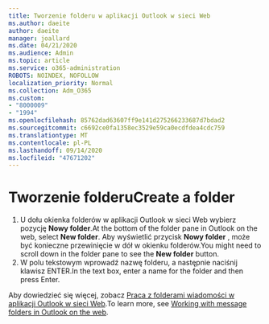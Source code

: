 ```yaml
---
title: Tworzenie folderu w aplikacji Outlook w sieci Web
ms.author: daeite
author: daeite
manager: joallard
ms.date: 04/21/2020
ms.audience: Admin
ms.topic: article
ms.service: o365-administration
ROBOTS: NOINDEX, NOFOLLOW
localization_priority: Normal
ms.collection: Adm_O365
ms.custom:
- "8000009"
- "1994"
ms.openlocfilehash: 85762dad63607ff9e141d275266233687d7bdad2
ms.sourcegitcommit: c6692ce0fa1358ec3529e59ca0ecdfdea4cdc759
ms.translationtype: MT
ms.contentlocale: pl-PL
ms.lasthandoff: 09/14/2020
ms.locfileid: "47671202"
---
```

# <a name="create-a-folder"></a><span data-ttu-id="8f6f6-102">Tworzenie folderu</span><span class="sxs-lookup"><span data-stu-id="8f6f6-102">Create a folder</span></span>

1. <span data-ttu-id="8f6f6-103">U dołu okienka folderów w aplikacji Outlook w sieci Web wybierz pozycję **Nowy folder**.</span><span class="sxs-lookup"><span data-stu-id="8f6f6-103">At the bottom of the folder pane in Outlook on the web, select **New folder**.</span></span> <span data-ttu-id="8f6f6-104">Aby wyświetlić przycisk **Nowy folder** , może być konieczne przewinięcie w dół w okienku folderów.</span><span class="sxs-lookup"><span data-stu-id="8f6f6-104">You might need to scroll down in the folder pane to see the **New folder** button.</span></span>
1. <span data-ttu-id="8f6f6-105">W polu tekstowym wprowadź nazwę folderu, a następnie naciśnij klawisz ENTER.</span><span class="sxs-lookup"><span data-stu-id="8f6f6-105">In the text box, enter a name for the folder and then press Enter.</span></span>

<span data-ttu-id="8f6f6-106">Aby dowiedzieć się więcej, zobacz [Praca z folderami wiadomości w aplikacji Outlook w sieci Web](https://support.office.com/article/ae0f10d6-54e7-4f29-acd3-78cdc3fdcb9f).</span><span class="sxs-lookup"><span data-stu-id="8f6f6-106">To learn more, see [Working with message folders in Outlook on the web](https://support.office.com/article/ae0f10d6-54e7-4f29-acd3-78cdc3fdcb9f).</span></span>